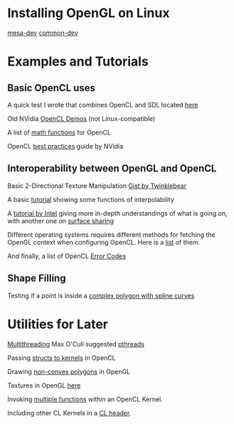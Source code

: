 # Installing OpenGL on Linux
[mesa-dev](https://superuser.com/questions/1099227/installing-opengl-in-linux)
[common-dev](https://askubuntu.com/questions/795647/how-to-install-opengl-4-0-or-4-5-for-developing)


# Examples and Tutorials
## Basic OpenCL uses
A quick test I wrote that combines OpenCL and SDL located [here](https://gist.github.com/Masteralan/5095f99b3afc7087ddb46ef8cfb20bb3)

Old NVidia [OpenCL Demos](https://developer.nvidia.com/opencl) (not Linux-compatible)

A list of [math functions](https://www.khronos.org/registry/OpenCL/specs/2.2/html/OpenCL_C.html#math-functions) for OpenCL

OpenCL [best practices](http://developer.download.nvidia.com/compute/cuda/3_2_prod/toolkit/docs/OpenCL_Best_Practices_Guide.pdf) guide by NVidia


## Interoperability between OpenGL and OpenCL
Basic 2-Directional Texture Manipulation [Gist by Twinklebear](https://gist.github.com/Twinklebear/5393665)

A basic [tutorial](http://www.cmsoft.com.br/opencl-tutorial/openclopengl-interoperation-textures/) showing some functions of interpolability

A [tutorial by Intel](https://software.intel.com/content/www/us/en/develop/articles/opencl-and-opengl-interoperability-tutorial.html) giving more in-depth understandings of what is going on, with another one on [surface sharing](https://software.intel.com/content/www/us/en/develop/articles/sharing-surfaces-between-opencl-and-opengl-43-on-intel-processor-graphics-using-implicit.html)


Different operating systems requires different methods for fetching the OpenGL context when configuring OpenCL. Here is a [list](https://github.com/glfw/glfw/issues/104) of them.

And finally, a list of OpenCL [Error Codes](https://streamhpc.com/blog/2013-04-28/opencl-error-codes/)


## Shape Filling
Testing if a point is inside a [complex polygon with spline curves](https://alienryderflex.com/polyspline/)



# Utilities for Later
[Multithreading](https://stackoverflow.com/questions/21663555/run-two-functions-at-the-same-time)
Max O'Cull suggested [pthreads](https://randu.org/tutorials/threads/)

Passing [structs to kernels](https://stackoverflow.com/questions/52009087/passing-c-structures-to-opencl-kernel) in OpenCL

Drawing [non-convex polygons](https://stackoverflow.com/questions/25422846/how-to-force-opengl-to-draw-a-non-convex-filled-polygon) in OpenGL

Textures in OpenGL [here](https://learnopengl.com/Getting-started/Textures)

Invoking [multiple functions](https://stackoverflow.com/questions/7196552/opencl-is-it-possible-to-invoke-another-function-from-within-a-kernel) within an OpenCL Kernel.

Including other CL Kernels in a [CL header](https://stackoverflow.com/questions/30514189/how-to-include-header-correctly-in-the-opencl-kernel).